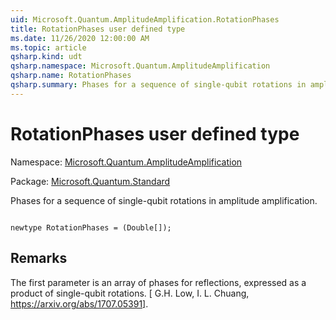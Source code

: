 ```yaml
---
uid: Microsoft.Quantum.AmplitudeAmplification.RotationPhases
title: RotationPhases user defined type
ms.date: 11/26/2020 12:00:00 AM
ms.topic: article
qsharp.kind: udt
qsharp.namespace: Microsoft.Quantum.AmplitudeAmplification
qsharp.name: RotationPhases
qsharp.summary: Phases for a sequence of single-qubit rotations in amplitude amplification.
---
```


# RotationPhases user defined type

Namespace: [Microsoft.Quantum.AmplitudeAmplification](xref:Microsoft.Quantum.AmplitudeAmplification)

Package: [Microsoft.Quantum.Standard](https://nuget.org/packages/Microsoft.Quantum.Standard)


Phases for a sequence of single-qubit rotations in amplitude amplification.

```qsharp

newtype RotationPhases = (Double[]);
```



## Remarks

The first parameter is an array of phases for reflections, expressed as a product of single-qubit rotations.[ G.H. Low, I. L. Chuang, https://arxiv.org/abs/1707.05391].